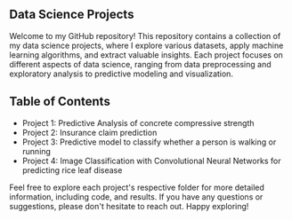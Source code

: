 
## Data Science Projects
  Welcome to my GitHub repository! This repository contains a collection of my data science projects, where I explore various datasets, apply machine learning algorithms, and extract valuable insights. Each project focuses on different aspects of data science, ranging from data preprocessing and exploratory analysis to predictive modeling and visualization.

## Table of Contents
  * Project 1: Predictive Analysis of concrete compressive strength
  * Project 2: Insurance claim prediction
  * Project 3: Predictive model to classify whether a person is walking or running 
  * Project 4: Image Classification with Convolutional Neural Networks for predicting rice leaf disease

Feel free to explore each project's respective folder for more detailed information, including code, and results. If you have any questions or suggestions, please don't hesitate to reach out. Happy exploring!
